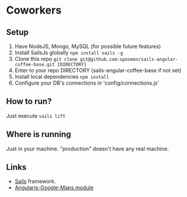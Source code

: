 # Coworkers

## Setup

1. Have NodeJS, Mongo, MySQL (for possible future features)
2. Install SailsJs globally `npm install sails -g`
3. Clone this repo `git clone git@github.com:sposmen/sails-angular-coffee-base.git [DIRECTORY]`
4. Enter to your repo DIRECTORY (sails-angular-coffee-base if not set)
5. Install local dependencies `npm install`
6. Configure your DB's connections in 'config/connections.js'

## How to run?

Just execute `sails lift`

## Where is running

Just in your machine. "production" doesn't have any real machine.


## Links

- [Sails](http://sailsjs.org) framework.
- [Angularjs-Google-Maps module](https://ngmap.github.io/)
